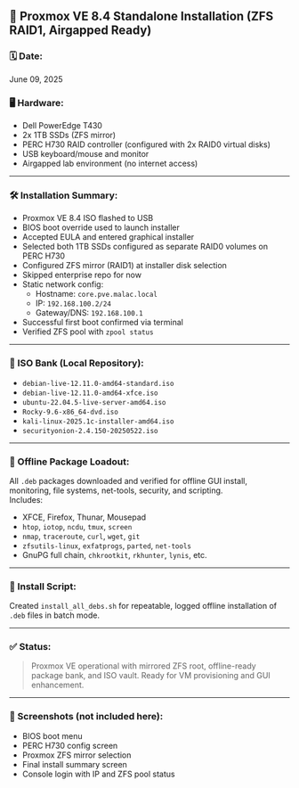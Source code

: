 ## 🔧 Proxmox VE 8.4 Standalone Installation (ZFS RAID1, Airgapped Ready)

### 🗓️ Date:
June 09, 2025

### 🖥️ Hardware:
- Dell PowerEdge T430  
- 2x 1TB SSDs (ZFS mirror)  
- PERC H730 RAID controller (configured with 2x RAID0 virtual disks)  
- USB keyboard/mouse and monitor  
- Airgapped lab environment (no internet access)

---

### 🛠️ Installation Summary:
- Proxmox VE 8.4 ISO flashed to USB  
- BIOS boot override used to launch installer  
- Accepted EULA and entered graphical installer  
- Selected both 1TB SSDs configured as separate RAID0 volumes on PERC H730  
- Configured ZFS mirror (RAID1) at installer disk selection  
- Skipped enterprise repo for now  
- Static network config:  
  - Hostname: `core.pve.malac.local`  
  - IP: `192.168.100.2/24`  
  - Gateway/DNS: `192.168.100.1`  
- Successful first boot confirmed via terminal  
- Verified ZFS pool with `zpool status`

---

### 📁 ISO Bank (Local Repository):
- `debian-live-12.11.0-amd64-standard.iso`  
- `debian-live-12.11.0-amd64-xfce.iso`  
- `ubuntu-22.04.5-live-server-amd64.iso`  
- `Rocky-9.6-x86_64-dvd.iso`  
- `kali-linux-2025.1c-installer-amd64.iso`  
- `securityonion-2.4.150-20250522.iso`

---

### 🛫 Offline Package Loadout:
All `.deb` packages downloaded and verified for offline GUI install, monitoring, file systems, net-tools, security, and scripting.  
Includes:
- XFCE, Firefox, Thunar, Mousepad  
- `htop`, `iotop`, `ncdu`, `tmux`, `screen`  
- `nmap`, `traceroute`, `curl`, `wget`, `git`  
- `zfsutils-linux`, `exfatprogs`, `parted`, `net-tools`  
- GnuPG full chain, `chkrootkit`, `rkhunter`, `lynis`, etc.

---

### 🔢 Install Script:
Created `install_all_debs.sh` for repeatable, logged offline installation of `.deb` files in batch mode.

---

### ✅ Status:
> Proxmox VE operational with mirrored ZFS root, offline-ready package bank, and ISO vault. Ready for VM provisioning and GUI enhancement.

---

### 📄 Screenshots (not included here):
- BIOS boot menu  
- PERC H730 config screen  
- Proxmox ZFS mirror selection  
- Final install summary screen  
- Console login with IP and ZFS pool status
